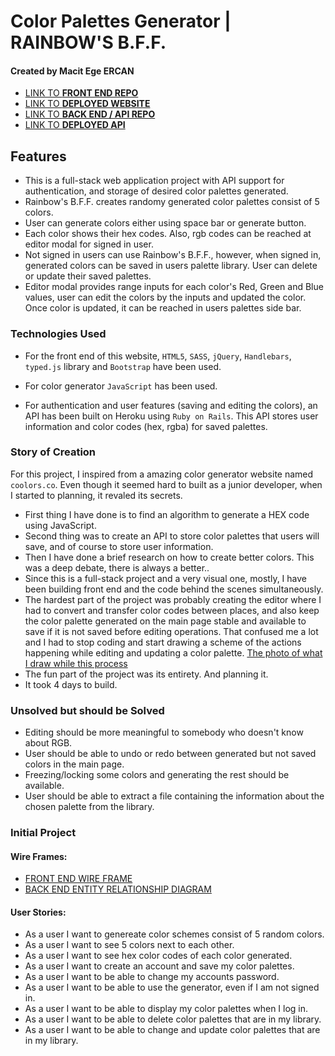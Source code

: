 # Color Palettes Generator | RAINBOW'S B.F.F.
#### Created by Macit Ege ERCAN
 - [LINK TO **FRONT END REPO**](https://github.com/macitege/color-sets-client)
 - [LINK TO **DEPLOYED WEBSITE**](https://macitege.github.io/color-sets-client)
 - [LINK TO **BACK END / API REPO**](https://github.com/macitege/color-sets-api)
 - [LINK TO **DEPLOYED API**](https://color-sets-api.herokuapp.com)

## Features
- This is a full-stack web application project with API support for authentication,
and storage of desired color palettes generated.
- Rainbow's B.F.F. creates randomy generated color palettes consist of 5 colors.
- User can generate colors either using space bar or generate button.
- Each color shows their hex codes. Also, rgb codes can be reached at editor modal
for signed in user.
- Not signed in users can use Rainbow's B.F.F., however, when signed in, generated
colors can be saved in users palette library. User can delete or update their saved
palettes.
- Editor modal provides range inputs for each color's Red, Green and Blue values,
user can edit the colors by the inputs and updated the color. Once color is updated,
it can be reached in users palettes side bar.

### Technologies Used
- For the front end of this website, `HTML5`, `SASS`, `jQuery`, `Handlebars`,
`typed.js` library and `Bootstrap` have been used.
- For color generator `JavaScript` has been used.

- For authentication and user features (saving and editing the colors), an API
has been built on Heroku using `Ruby on Rails`. This API stores user information
and color codes (hex, rgba) for saved palettes.

### Story of Creation
For this project, I inspired from a amazing color generator website named `coolors.co`.
Even though it seemed hard to built as a junior developer, when I started to planning,
it revaled its secrets.
- First thing I have done is to find an algorithm to generate a HEX code using
JavaScript.
- Second thing was to create an API to store color palettes that users will save,
and of course to store user information.
- Then I have done a brief research on how to create better colors. This was a
deep debate, there is always a better..
- Since this is a full-stack project and a very visual one, mostly, I have been
building front end and the code behind the scenes simultaneously.
- The hardest part of the project was probably creating the editor where I had to
convert and transfer color codes between places, and also keep the color palette
generated on the main page stable and available to save if it is not saved before
editing operations. That confused me a lot and I had to stop coding and start drawing
a scheme of the actions happening while editing and updating a color palette.
[The photo of what I draw while this process](https://i.imgur.com/BCXxGDJ.jpg)
- The fun part of the project was its entirety. And planning it.
- It took 4 days to build.



### Unsolved but should be Solved
- Editing should be more meaningful to somebody who doesn't know about RGB.
- User should be able to undo or redo between generated but not saved colors in
the main page.
- Freezing/locking some colors and generating the rest should be available.
- User should be able to extract a file containing the information about the
chosen palette from the library.

### Initial Project
#### Wire Frames:
- [FRONT END WIRE FRAME](https://i.imgur.com/XE8QGBP.jpg)
- [BACK END ENTITY RELATIONSHIP DIAGRAM](https://i.imgur.com/EKMieWw.jpg)
#### User Stories:
- As a user I want to genereate color schemes consist of 5 random colors.
- As a user I want to see 5 colors next to each other.
- As a user I want to see hex color codes of each color generated.
- As a user I want to create an account and save my color palettes.
- As a user I want to be able to change my accounts password.
- As a user I want to be able to use the generator, even if I am not signed in.
- As a user I want to be able to display my color palettes when I log in.
- As a user I want to be able to delete color palettes that are in my library.
- As a user I want to be able to change and update color palettes that are in my
library.
